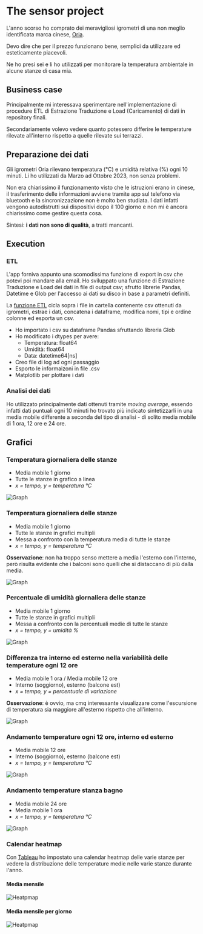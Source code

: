 # The sensor project
L'anno scorso ho comprato dei meravigliosi igrometri di una non meglio identificata marca cinese, [Oria](https://www.amazon.it/gp/product/B08GKB5D1M/ref=ppx_yo_dt_b_asin_title_o02_s00?ie=UTF8&psc=1).

Devo dire che per il prezzo funzionano bene, semplici da utilizzare ed esteticamente piacevoli.

Ne ho presi sei e li ho utilizzati per monitorare la temperatura ambientale in alcune stanze di casa mia.

## Business case
Principalmente mi interessava sperimentare nell'implementazione di procedure ETL di Estrazione Traduzione e Load (Caricamento) di dati in repository finali.

Secondariamente volevo vedere quanto potessero differire le temperature rilevate all'interno rispetto a quelle rilevate sui terrazzi.

## Preparazione dei dati
Gli igrometri Oria rilevano temperatura (°C) e umidità relativa (%) ogni 10 minuti.
Li ho utilizzati da Marzo ad Ottobre 2023, non senza problemi.

Non era chiarissimo il funzionamento visto che le istruzioni erano in cinese, il trasferimento delle informazioni avviene tramite app sul telefono via bluetooth e la sincronizzazione non è molto ben studiata.
I dati infatti vengono autodistrutti sui dispositivi dopo il 100 giorno e non mi è ancora chiarissimo come gestire questa cosa.

Sintesi: **i dati non sono di qualità**, a tratti mancanti.

## Execution
### ETL
L'app forniva appunto una scomodissima funzione di export in csv che potevi poi mandare alla email.
Ho sviluppato una funzione di Estrazione Traduzione e Load dei dati in file di output csv; sfrutto librerie Pandas, Datetime e Glob per l'accesso ai dati su disco in base a parametri definiti.

La [funzione ETL](./etl_function.py) cicla sopra i file in cartella contenente csv ottenuti da igrometri, estrae i dati, concatena i dataframe, modifica nomi, tipi e ordine colonne ed esporta un csv.

* Ho importato i csv su dataframe Pandas sfruttando libreria Glob
* Ho modificato i dtypes per avere:
    * Temperatura: float64 
    * Umidità: float64
    * Data: datetime64[ns]
* Creo file di log ad ogni passaggio
* Esporto le informaizoni in file .csv
* Matplotlib per plottare i dati

### Analisi dei dati
Ho utilizzato principalmente dati ottenuti tramite *moving average*, essendo infatti dati puntuali ogni 10 minuti ho trovato più indicato sintetizzarli in una media mobile differente a seconda del tipo di analisi - di solito media mobile di 1 ora, 12 ore e 24 ore.

## Grafici
### Temperatura giornaliera delle stanze
* Media mobile 1 giorno
* Tutte le stanze in grafico a linea
* *x = tempo, y = temperatura °C*

![Graph](./grafici/Temperatura_stanze_daily_running_average.jpg)

### Temperatura giornaliera delle stanze
* Media mobile 1 giorno
* Tutte le stanze in grafici multipli
* Messa a confronto con la temperatura media di tutte le stanze
* *x = tempo, y = temperatura °C*

**Osservazione**: non ha troppo senso mettere a media l'esterno con l'interno, però risulta evidente che i balconi sono quelli che si distaccano di più dalla media.

![Graph](./grafici/Andamento_temperatura_media_giornaliera_stanze.jpg)

### Percentuale di umidità giornaliera delle stanze
* Media mobile 1 giorno
* Tutte le stanze in grafici multipli
* Messa a confronto con la percentuali medie di tutte le stanze
* *x = tempo, y = umidità %*

![Graph](./grafici/Andamento_percentuale_umidita_media_giornaliera_stanze.jpg)

### Differenza tra interno ed esterno nella variabilità delle temperature ogni 12 ore
* Media mobile 1 ora / Media mobile 12 ore
* Interno (soggiorno), esterno (balcone est)
* *x = tempo, y = percentuale di variazione*

**Osservazione**: è ovvio, ma cmq interessante visualizzare come l'escursione di temperatura sia maggiore all'esterno rispetto che all'interno.

![Graph](./grafici/Percentuale_variazione_media_oraria_rispetto_media_12_ore.jpg)

### Andamento temperature ogni 12 ore, interno ed esterno
* Media mobile 12 ore
* Interno (soggiorno), esterno (balcone est)
* *x = tempo, y = temperatura °C*

![Graph](./grafici/Contronto_media__12_ore_soggiorno_balcone_est.jpg)

### Andamento temperature stanza bagno
* Media mobile 24 ore
* Media mobile 1 ora
* *x = tempo, y = temperatura °C*

![Graph](./grafici/Andamento_temperatura_bagno.jpg)

### Calendar heatmap
Con [Tableau](https://public.tableau.com/views/sensor-project/TempCdashboard?:language=en-US&publish=yes&:display_count=n&:origin=viz_share_link) ho impostato una calendar heatmap delle varie stanze per vedere la distribuzione delle temperature medie nelle varie stanze durante l'anno.

#### Media mensile

![Heatpmap](grafici/Temperature_calendar_heatmap_month.png)

#### Media mensile per giorno
![Heatpmap](grafici/Temperature_calendar_heatmap.png)
